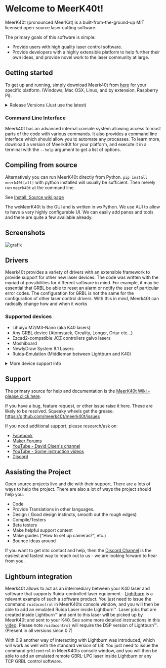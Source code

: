 # Welcome to MeerK40t!
MeerK40t (pronounced MeerKat) is a built-from-the-ground-up MIT licensed open-source laser cutting software.

The primary goals of this software is simple:


* Provide users with high quality laser control software.
* Provide developers with a highly extensible platform to help further their own ideas, and provide novel work to the laser community at large.

## Getting started
To get up and running, simply download Meerk40t from [here](https://github.com/meerk40t/meerk40t/releases) for your specific platform. (Windows, Mac OSX, Linux, and by extension, Raspberry Pi).

<details>
<summary>Release Versions (Just use the latest)</summary>


> * 0.9 - Active - New features and some underlying architectural changes. Try the latest released version: [0.9.5.1](https://github.com/meerk40t/meerk40t/releases#latest)
> * 0.8 - Maintenance - may receive critical bugfixes but no more new features, latest version: [0.8.12](https://github.com/meerk40t/meerk40t/releases/tag/0.8.12000) (Oct 17, 2023)
> * 0.7 - Discontinued - K40 support only (including ruidacontrol emulator for 3rd party lasersoftware integration), latest version [0.7.10](https://github.com/meerk40t/meerk40t/releases/tag/0.7.10000) (June 13, 2023)
> * 0.6 - Discontinued - K40 support only, latest version: [0.6.24](https://github.com/meerk40t/meerk40t/releases/tag/0.6.24) (Oct 11, 2021)


</details>

### Command Line Interface

Meerk40t has an advanced internal console system allowing access to most parts of the code with various commands. It also provides a command line interface which should allow you to automate any processes. To learn more, download a version of Meerk40t for your platform, and execute it in a terminal with the ``--help`` argument to get a list of options.

## Compiling from source

Alternatively you can run MeerK40t directly from Python. `pip install meerk40t[all]` with python installed will usually be sufficient. Then merely run `meerk40t` at the command line.

See [Install: Source wiki page](https://github.com/meerk40t/meerk40t/wiki/Install:-Source)

The wxMeerK40t is the GUI and is written in wxPython. We use AUI to allow to have a very highly configurable UI. We can easily add panes and tools and there are quite a few available already.

## Screenshots
![grafik](https://github.com/user-attachments/assets/e56135a2-7b1f-44be-9761-b92931e300f6)

## Drivers

Meerk40t provides a variety of drivers with an extensible framework to provide support for other new laser devices. The code was written with the myriad of possibilities for different software in mind. For example, it may be essential that GRBL be able to reset an alarm or notify the user of particular error codes. The configuration for GRBL is not the same for the configuration of other laser control drivers. With this in mind, Meerk40t can radically change how and when it works


### Supported devices
*   Lihuiyu M2/M3-Nano (aka K40 lasers)
*   Any GRBL device (Atomstack, Creality, Longer, Ortur etc...)
*   Ezcad2-compatible JCZ controllers galvo lasers
*   Moshiboard
*   NewlyDraw System 8.1 Lasers
*   Ruida-Emulation (Middleman between Lightburn and K40)

<details>
<summary>More device support info</summary>

### Lihuiyu M2-Nano/M3-Nano
For the Lihuiyu (stock driver), Meerk40t supports both the windows and libusb connection methods, making it compatible with Whisperer and with the original Chinese software. So MeerK40t can usually run alongside these other pieces of software interchangeably.

### GRBL

GRBL is itself open source and the various interfaces with the board should be quite well understood.

### EZCAD2-Compatible Galvo LMC

Meerk40t supports controlling galvo as well as gantry lasers with open source support.

### Moshiboard

The support for old moshiboards makes meerk40t the only known opensource software that controls moshiboards.

### System 8.1 Lasers (NewlyDraw)

HPGL-modified laser systems produced under many different company names

</details>

## Support
The primary source for help and documentation is the [MeerK40t Wiki - please click here](https://github.com/meerk40t/meerk40t/wiki).

If you have a bug, feature request, or other issue raise it here. These are likely to be resolved. Squeaky wheels get the grease.
https://github.com/meerk40t/meerk40t/issues

If you need additional support, please research/ask on:

*   [Facebook](https://www.facebook.com/groups/716000085655097/)
*   [Maker Forums](https://forum.makerforums.info/t/about-the-meerk40t-category/79660)
*   [YouTube - David Olsen's channel](https://www.youtube.com/channel/UCsAUV23O2FyKxC0HN7nkAQQ)
*   [YouTube - Some instruction videos](https://www.youtube.com/channel/UCMN9gGvpacxZINPZCSOecaQ)
*   [Discord](https://discord.gg/vkDD3HdQq6)

## Assisting the Project

Open source projects live and die with their support. There are a lots of ways to help the project. There are also a lot of ways the project should help you.
*   Code
*   Provide Translations in other languages.
*   Design ( Good design instincts, smooth out the rough edges)
*   Compile/Testers
*   Beta testers
*   Make helpful support content
*   Make guides ("How to set up cameras?", etc.)
*   Bounce ideas around
  
If you want to get into contact and help, then the [Discord Channel](https://discord.gg/vkDD3HdQq6) is the easiest and fastest way to reach out to us - we are looking forward to hear from you.


## Lightburn integration
Meerk40t allows to act as an intermediary between your K40 laser and software that supports Ruida-controlled laser equipment - [Lightburn](https://lightburnsoftware.com/) is a relevant example of such a software product. You just need to issue the command ``ruidacontrol`` in MeerK40ts console window, and you will then be able to add an emulated Ruida Laser inside Lightburn™. Laser jobs that are created inside Lightburn™ and sent to this laser will be picked up by MeerK40t and sent to your K40. See some more detailed instructions in this [video](https://www.youtube.com/watch?v=LUUfLf5Agu0). Please note `ruidacontrol` will require the DSP version of Lightburn™. (Present in all versions since 0.7)

With 0.9 another way of interacting with Lightburn was introduced, which will work as well with the standard version of LB: You just need to issue the command ``grblcontrol`` in MeerK40ts console window, and you will then be able to add an emulated remote GBRL-LPC laser inside Lightburn or any TCP GRBL control software.
